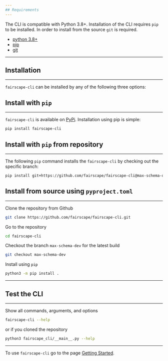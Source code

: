 ```yaml
---
## Requirements
---
```

The CLI is compatible with Python 3.8+. Installation of the CLI requires `pip` to be installed. In order to install from the 
source `git` is required.

- [python 3.8+](https://www.python.org/downloads/release/python-380/)
- [pip](https://pip.pypa.io/en/stable/installation/)
- [git](https://git-scm.com/downloads)

---
## Installation
---
`fairscape-cli` can be installed by any of the following three options:

## Install with `pip`
---
`fairscape-cli` is available on [PyPi](https://pypi.org/project/fairscape-cli/). Installation using pip is simple: 
  
  ```bash
  pip install fairscape-cli
  ```

## Install with `pip` from repository
---
The following `pip` command installs the `fairscape-cli` by checking out the specific branch:

  ```bash
  pip install git+https://github.com/fairscape/fairscape-cli@max-schema-dev#egg=fairscape-cli
  ```

## Install from source using `pyproject.toml`
---
Clone the repository from Github 

  ```bash
  git clone https://github.com/fairscape/fairscape-cli.git
  ```

Go to the repository

  ```bash
  cd fairscape-cli
  ```

Checkout the branch `max-schema-dev` for the latest build

  ```bash
  git checkout max-schema-dev
  ```

Install using `pip`

  ```bash
  python3 -m pip install .
  ```

---
## Test the CLI
---
Show all commands, arguments, and options

  ```bash
  fairscape-cli --help
  ```
  
  or if you cloned the repository

  ```bash
  python3 fairscape_cli/__main__.py --help
  ```

---

To use `fairscape-cli` go to the page [Getting Started](getting-started.md).